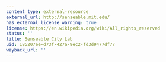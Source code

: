 ```yaml
---
content_type: external-resource
external_url: http://senseable.mit.edu/
has_external_license_warning: true
license: https://en.wikipedia.org/wiki/All_rights_reserved
status: ''
title: Senseable City Lab
uid: 185207ee-d73f-427a-9ec2-fd3d9477df77
wayback_url: ''
---
```

